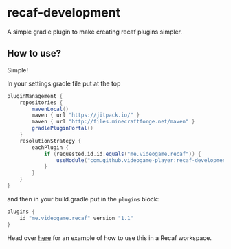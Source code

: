 # recaf-development

A simple gradle plugin to make creating recaf plugins simpler.

## How to use?

Simple!

In your settings.gradle file put at the top

```groovy
pluginManagement {
    repositories {
        mavenLocal()
        maven { url "https://jitpack.io/" }
        maven { url "http://files.minecraftforge.net/maven" }
        gradlePluginPortal()
    }
    resolutionStrategy {
        eachPlugin {
            if (requested.id.id.equals("me.videogame.recaf")) {
                useModule("com.github.videogame-player:recaf-development:${requested.version}")
            }
        }
    }
}
```

and then in your build.gradle put in the `plugins` block:
```groovy
plugins {
    id "me.videogame.recaf" version "1.1"
}
```

Head over [here](https://github.com/videogame-player/recaf-example-plugin) for an example of how to use this in a Recaf workspace.